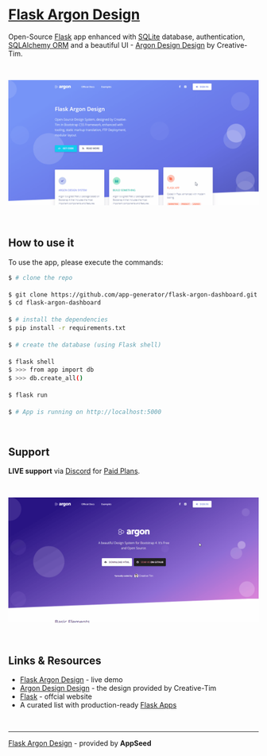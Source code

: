 # [Flask Argon Design](https://flask-argon-design-system.appseed.us/)

Open-Source [Flask](https://palletsprojects.com/p/flask/) app enhanced with [SQLite](https://www.sqlite.org/index.html) database, authentication, [SQLAlchemy ORM](https://www.sqlalchemy.org/) and a beautiful UI - [Argon Design Design](https://www.creative-tim.com/product/paper-kit) by Creative-Tim.

<br />

![Flask Argon Design - Gif animated intro.](https://github.com/app-generator/static/blob/master/products/flask-argon-design-system-intro.gif?raw=true)

<br />

## How to use it

To use the app, please execute the commands:

```bash
$ # clone the repo

$ git clone https://github.com/app-generator/flask-argon-dashboard.git
$ cd flask-argon-dashboard

$ # install the dependencies
$ pip install -r requirements.txt

$ # create the database (using Flask shell)

$ flask shell
$ >>> from app import db
$ >>> db.create_all()

$ flask run

$ # App is running on http://localhost:5000 
```

<br />

## Support

**LIVE support** via [Discord](https://discord.gg/fZC6hup) for [Paid Plans](https://appseed.us/pricing).

<br />

![Flask Argon Design - Gif animated intro.](https://github.com/app-generator/static/blob/master/products/flask-argon-design-system-pages-intro.gif?raw=true)

<br />

## Links & Resources

- [Flask Argon Design](https://github.com/app-generator/flask-argon-design-system) - live demo
- [Argon Design Design](https://www.creative-tim.com/product/paper-kit) - the design provided by Creative-Tim 
- [Flask](https://palletsprojects.com/p/flask/) - offcial website
- A curated list with production-ready [Flask Apps](https://appseed.us/apps/flask-apps)

<br />

---
[Flask Argon Design](https://flask-argon-design-system.appseed.us/) - provided by **AppSeed**
